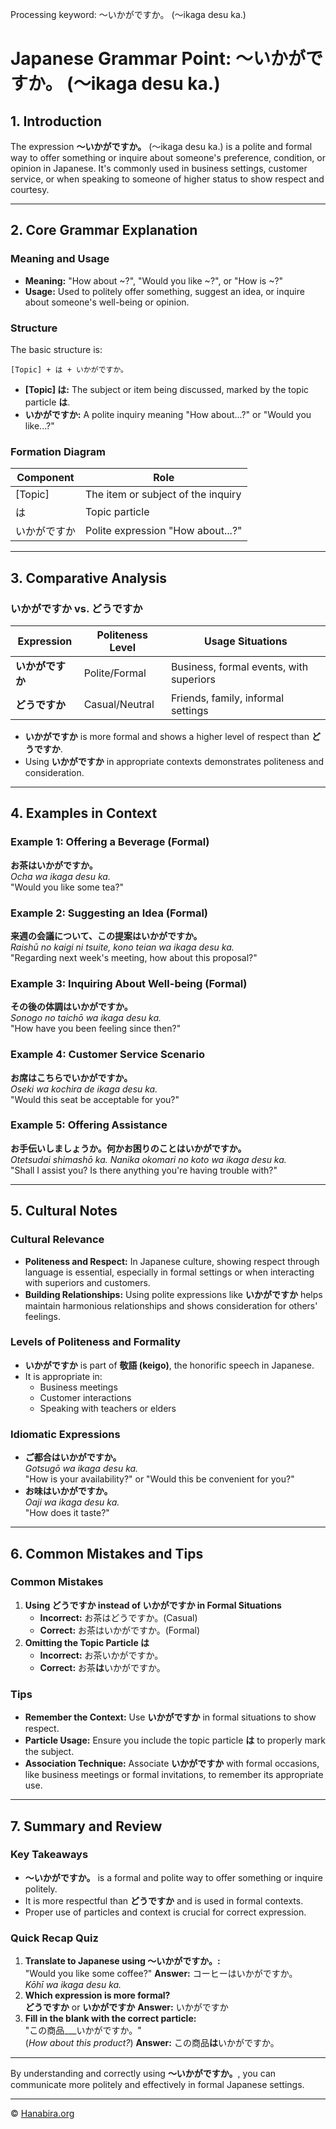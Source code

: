 Processing keyword: ～いかがですか。 (〜ikaga desu ka.)
# Japanese Grammar Point: ～いかがですか。 (〜ikaga desu ka.)

## 1. Introduction
The expression **～いかがですか。** (〜ikaga desu ka.) is a polite and formal way to offer something or inquire about someone's preference, condition, or opinion in Japanese. It's commonly used in business settings, customer service, or when speaking to someone of higher status to show respect and courtesy.

---
## 2. Core Grammar Explanation
### Meaning and Usage
- **Meaning:** "How about ~?", "Would you like ~?", or "How is ~?"
- **Usage:** Used to politely offer something, suggest an idea, or inquire about someone's well-being or opinion.
### Structure
The basic structure is:
```plaintext
[Topic] + は + いかがですか。
```
- **[Topic] は:** The subject or item being discussed, marked by the topic particle **は**.
- **いかがですか:** A polite inquiry meaning "How about...?" or "Would you like...?"
### Formation Diagram
| Component    | Role                                  |
|--------------|---------------------------------------|
| [Topic]      | The item or subject of the inquiry    |
| は           | Topic particle                        |
| いかがですか | Polite expression "How about...?"     |
---
## 3. Comparative Analysis
### いかがですか vs. どうですか
| Expression     | Politeness Level | Usage Situations                    |
|----------------|------------------|-------------------------------------|
| **いかがですか** | Polite/Formal     | Business, formal events, with superiors |
| **どうですか**   | Casual/Neutral    | Friends, family, informal settings      |
- **いかがですか** is more formal and shows a higher level of respect than **どうですか**.
- Using **いかがですか** in appropriate contexts demonstrates politeness and consideration.
---
## 4. Examples in Context
### Example 1: Offering a Beverage (Formal)
**お茶はいかがですか。**  
*Ocha wa ikaga desu ka.*  
"Would you like some tea?"
### Example 2: Suggesting an Idea (Formal)
**来週の会議について、この提案はいかがですか。**  
*Raishū no kaigi ni tsuite, kono teian wa ikaga desu ka.*  
"Regarding next week's meeting, how about this proposal?"
### Example 3: Inquiring About Well-being (Formal)
**その後の体調はいかがですか。**  
*Sonogo no taichō wa ikaga desu ka.*  
"How have you been feeling since then?"
### Example 4: Customer Service Scenario
**お席はこちらでいかがですか。**  
*Oseki wa kochira de ikaga desu ka.*  
"Would this seat be acceptable for you?"
### Example 5: Offering Assistance
**お手伝いしましょうか。何かお困りのことはいかがですか。**  
*Otetsudai shimashō ka. Nanika okomari no koto wa ikaga desu ka.*  
"Shall I assist you? Is there anything you're having trouble with?"

---
## 5. Cultural Notes
### Cultural Relevance
- **Politeness and Respect:** In Japanese culture, showing respect through language is essential, especially in formal settings or when interacting with superiors and customers.
- **Building Relationships:** Using polite expressions like **いかがですか** helps maintain harmonious relationships and shows consideration for others' feelings.
### Levels of Politeness and Formality
- **いかがですか** is part of **敬語 (keigo)**, the honorific speech in Japanese.
- It is appropriate in:
  - Business meetings
  - Customer interactions
  - Speaking with teachers or elders
### Idiomatic Expressions
- **ご都合はいかがですか。**  
  *Gotsugō wa ikaga desu ka.*  
  "How is your availability?" or "Would this be convenient for you?"
- **お味はいかがですか。**  
  *Oaji wa ikaga desu ka.*  
  "How does it taste?"
---
## 6. Common Mistakes and Tips
### Common Mistakes
1. **Using どうですか instead of いかがですか in Formal Situations**
   - **Incorrect:** お茶はどうですか。(Casual)
   - **Correct:** お茶はいかがですか。(Formal)
2. **Omitting the Topic Particle は**
   - **Incorrect:** お茶いかがですか。
   - **Correct:** お茶**は**いかがですか。
### Tips
- **Remember the Context:** Use **いかがですか** in formal situations to show respect.
- **Particle Usage:** Ensure you include the topic particle **は** to properly mark the subject.
- **Association Technique:** Associate **いかがですか** with formal occasions, like business meetings or formal invitations, to remember its appropriate use.
---
## 7. Summary and Review
### Key Takeaways
- **～いかがですか。** is a formal and polite way to offer something or inquire politely.
- It is more respectful than **どうですか** and is used in formal contexts.
- Proper use of particles and context is crucial for correct expression.
### Quick Recap Quiz
1. **Translate to Japanese using ～いかがですか。:**  
   "Would you like some coffee?"
   **Answer:** コーヒーはいかがですか。  
   *Kōhī wa ikaga desu ka.*
2. **Which expression is more formal?**  
   **どうですか** or **いかがですか**
   **Answer:** いかがですか
3. **Fill in the blank with the correct particle:**  
   "この商品___いかがですか。"  
   (*How about this product?*)
   **Answer:** この商品**は**いかがですか。
---
By understanding and correctly using **～いかがですか。**, you can communicate more politely and effectively in formal Japanese settings.


---

© [Hanabira.org](https://hanabira.org)
